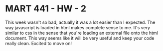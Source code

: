 # MART 441 - HW - 2

This week wasn't so bad, actually it was a lot easier than I expected. The way javascript is loaded in html makes complete sense
to me. It's very similar to css in the sense that you're loading an external file onto the html document. This way seems like it will
be very useful and keep your code really clean. Excited to move on!

